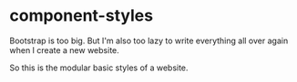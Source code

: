 # component-styles

Bootstrap is too big. But I'm also too lazy to write everything all over again when I create a new website.

So this is the modular basic styles of a website.

<!-- https://www.youtube.com/watch?v=0hqhAIjE_8I -->

<!-- Styles -->
<!-- https://ak.hypergryph.com/index -->
<!-- https://developers.google.com/recaptcha/docs/v3 -->
<!-- https://www.google.com/recaptcha/admin/create -->

<!-- https://www.pinterest.com/pin/110478997097018979/?d=t&mt=login -->
<!-- https://www.pinterest.com/pin/17170042316722618/ -->
<!-- https://www.pinterest.com/pin/17170042316722618/?d=t&mt=login -->
<!-- https://www.pinterest.com/pin/733523858040376500/ -->
